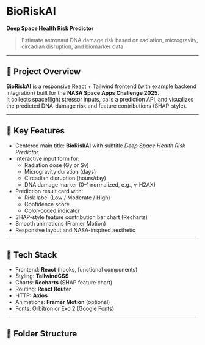 # BioRiskAI
**Deep Space Health Risk Predictor**

> Estimate astronaut DNA damage risk based on radiation, microgravity, circadian disruption, and biomarker data.

---

## 🚀 Project Overview
**BioRiskAI** is a responsive React + Tailwind frontend (with example backend integration) built for the **NASA Space Apps Challenge 2025**.  
It collects spaceflight stressor inputs, calls a prediction API, and visualizes the predicted DNA-damage risk and feature contributions (SHAP-style).

---

## 🧭 Key Features
- Centered main title: **BioRiskAI** with subtitle *Deep Space Health Risk Predictor*  
- Interactive input form for:
  - Radiation dose (Gy or Sv)
  - Microgravity duration (days)
  - Circadian disruption (hours/day)
  - DNA damage marker (0–1 normalized, e.g., γ-H2AX)
- Prediction result card with:
  - Risk label (Low / Moderate / High)
  - Confidence score
  - Color-coded indicator
- SHAP-style feature contribution bar chart (Recharts)
- Smooth animations (Framer Motion)
- Responsive layout and NASA-inspired aesthetic

---

## 🧩 Tech Stack
- Frontend: **React** (hooks, functional components)  
- Styling: **TailwindCSS**  
- Charts: **Recharts** (SHAP feature chart)  
- Routing: **React Router**  
- HTTP: **Axios**  
- Animations: **Framer Motion** (optional)
- Fonts: Orbitron or Exo 2 (Google Fonts)

---

## 📁 Folder Structure
